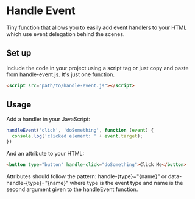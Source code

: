 # Handle Event

Tiny function that allows you to easily add event handlers to your HTML which use event delegation behind the scenes. 

## Set up
Include the code in your project using a script tag or just copy and paste from handle-event.js. It's just one function.

```html
<script src="path/to/handle-event.js"></script>
```

## Usage
Add a handler in your JavaScript:
```js
handleEvent('click', 'doSomething', function (event) {
  console.log('clicked element: ' + event.target);
})
```
And an attribute to your HTML:
```html
<button type="button" handle-click="doSomething">Click Me</button>
```

Attributes should follow the pattern: handle-{type}="{name}" or data-handle-{type}="{name}" where type is the event type and name is the second argument given to the handleEvent function.
